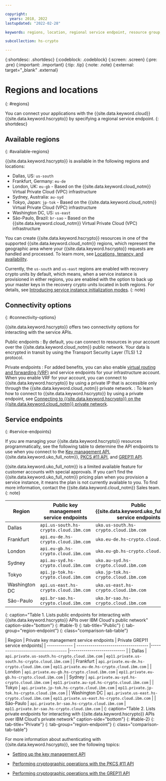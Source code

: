 ```yaml
---

copyright:
  years: 2018, 2022
lastupdated: "2022-02-28"

keywords: regions, location, regional service endpoint, resource group, api endpoints, public service endpoint, private service endpoint, available regions, network connection

subcollection: hs-crypto

---
```


{:shortdesc: .shortdesc}
{:codeblock: .codeblock}
{:screen: .screen}
{:pre: .pre}
{:important: .important}
{:tip: .tip}
{:note: .note}
{:external: target="_blank" .external}

# Regions and locations
{: #regions}

You can connect your applications with the {{site.data.keyword.cloud}} {{site.data.keyword.hscrypto}} by specifying a regional service endpoint.
{: shortdesc}

## Available regions
{: #available-regions}

{{site.data.keyword.hscrypto}} is available in the following regions and locations:

- Dallas, US: `us-south`
- Frankfurt, Germany: `eu-de`
- London, UK: `eu-gb` - Based on the {{site.data.keyword.cloud_notm}} Virtual Private Cloud (VPC) infrastructure
- Sydney, Australia: `au-syd`
- Tokyo, Japan: `jp-tok` - Based on the {{site.data.keyword.cloud_notm}} Virtual Private Cloud (VPC) infrastructure
- Washington DC, US: `us-east`
- S&atilde;o-Paulo, Brazil: `br-sao` - Based on the {{site.data.keyword.cloud_notm}} Virtual Private Cloud (VPC) infrastructure

You can create {{site.data.keyword.hscrypto}} resources in one of the supported {{site.data.keyword.cloud_notm}} regions, which represent the
geographic area where your {{site.data.keyword.hscrypto}} requests are handled and processed. To learn more, see
[Locations, tenancy, and availability](/docs/hs-crypto?topic=hs-crypto-ha-dr#availability).

Currently, the `us-south` and `us-east` regions are enabled with recovery crypto units by default, which means, when a service instance is provisioned in either regions, you are enabled with the option to back up your master keys in the recovery crypto units located in both regions. For details, see [Introducing service instance initialization modes](/docs/hs-crypto?topic=hs-crypto-initialize-instance-mode#instance-initialization-recovery-crypto-unit).
{: note}

## Connectivity options
{: #connectivity-options}

{{site.data.keyword.hscrypto}} offers two connectivity options for interacting with the service APIs.

Public endpoints
:   By default, you can connect to resources in your account over the {{site.data.keyword.cloud_notm}} public network. Your data is encrypted in transit by using the Transport Security Layer (TLS) 1.2 protocol.

Private endpoints
:   For added benefits, you can also enable [virtual routing and forwarding (VRF)](/docs/account?topic=account-vrf-service-endpoint) and service endpoints for your infrastructure account. When you enable VRF for your account, you can connect to {{site.data.keyword.hscrypto}} by using a private IP that is accessible only through the {{site.data.keyword.cloud_notm}} private network.
:   To learn how to connect to {{site.data.keyword.hscrypto}} by using a private endpoint, see [Connecting to {{site.data.keyword.hscrypto}} on the {{site.data.keyword.cloud_notm}} private network](/docs/hs-crypto?topic=hs-crypto-secure-connection).


## Service endpoints
{: #service-endpoints}

If you are managing your {{site.data.keyword.hscrypto}} resources programmatically, see the following table to determine the API endpoints to use when you connect to the [Key management API](/apidocs/hs-crypto), {{site.data.keyword.uko_full_notm}}, [PKCS #11 API](/docs/hs-crypto?topic=hs-crypto-pkcs11-api-ref), and  [GREP11 API](/docs/hs-crypto?topic=hs-crypto-grep11-api-ref).


{{site.data.keyword.uko_full_notm}} is a limited available feature for customer accounts with special approvals. If you can’t find the {{site.data.keyword.uko_full_notm}} pricing plan when you provision a service instance, it means the plan is not currently available to you. To find more information, contact the {{site.data.keyword.cloud_notm}} Sales team.
{: note}



| Region        | Public key management service endpoints | Public {{site.data.keyword.uko_full_notm}} service endpoints |Public GREP11 service endpoints |
| ------------- | ---------------------------- |---------------------------- |---------------------------- |
| Dallas        | `api.us-south.hs-crypto.cloud.ibm.com` | `uko.us-south.hs-crypto.cloud.ibm.com`| `ep11.us-south.hs-crypto.cloud.ibm.com` |
| Frankfurt     | `api.eu-de.hs-crypto.cloud.ibm.com`    | `uko.eu-de.hs-crypto.cloud.ibm.com`| `ep11.eu-de.hs-crypto.cloud.ibm.com`    |
| London        | `api.eu-gb.hs-crypto.cloud.ibm.com`  | `uko.eu-gb.hs-crypto.cloud.ibm.com`| `ep11.eu-gb.hs-crypto.cloud.ibm.com`  |
| Sydney        | `api.au-syd.hs-crypto.cloud.ibm.com`   | `uko.au-syd.hs-crypto.cloud.ibm.com`| `ep11.au-syd.hs-crypto.cloud.ibm.com`   |
| Tokyo         | `api.jp-tok.hs-crypto.cloud.ibm.com`   | `uko.jp-tok.hs-crypto.cloud.ibm.com`| `ep11.jp-tok.hs-crypto.cloud.ibm.com`  |
| Washington DC | `api.us-east.hs-crypto.cloud.ibm.com`  | `uko.us-east.hs-crypto.cloud.ibm.com`| `ep11.us-east.hs-crypto.cloud.ibm.com`  |
| S&atilde;o-Paulo | `api.br-sao.hs-crypto.cloud.ibm.com`   | `uko.br-sao.hs-crypto.cloud.ibm.com` |`ep11.br-sao.hs-crypto.cloud.ibm.com`   |
{: caption="Table 1. Lists public endpoints for interacting with {{site.data.keyword.hscrypto}} APIs over IBM Cloud's public network" caption-side="bottom"}
{: #table-1}
{: tab-title="Public"}
{: tab-group="region-endpoint"}
{: class="comparison-tab-table"}

| Region        | Private key management service endpoints       | Private GREP11 service endpoints|
| ------------- | ------------------------------------ |------------------------------------ |---------------------------- |
| Dallas        | `api.private.us-south.hs-crypto.cloud.ibm.com` | `ep11.private.us-south.hs-crypto.cloud.ibm.com` |
| Frankfurt     | `api.private.eu-de.hs-crypto.cloud.ibm.com`    |  `ep11.private.eu-de.hs-crypto.cloud.ibm.com`    |
| London        | `api.private.eu-gb.hs-crypto.cloud.ibm.com`  | `ep11.private.eu-gb.hs-crypto.cloud.ibm.com`  |
| Sydney        | `api.private.au-syd.hs-crypto.cloud.ibm.com`   | `ep11.private.au-syd.hs-crypto.cloud.ibm.com`   |
| Tokyo         | `api.private.jp-tok.hs-crypto.cloud.ibm.com`   | `ep11.private.jp-tok.hs-crypto.cloud.ibm.com`  |
| Washington DC | `api.private.us-east.hs-crypto.cloud.ibm.com`  | `ep11.private.us-east.hs-crypto.cloud.ibm.com`  |
| S&atilde;o-Paulo | `api.private.br-sao.hs-crypto.cloud.ibm.com`  | `ep11.private.br-sao.hs-crypto.cloud.ibm.com`   |
{: caption="Table 2. Lists private endpoints for interacting with {{site.data.keyword.hscrypto}} APIs over IBM Cloud's private network" caption-side="bottom"}
{: #table-2}
{: tab-title="Private"}
{: tab-group="region-endpoint"}
{: class="comparison-tab-table"}


For more information about authenticating with {{site.data.keyword.hscrypto}}, see the following topics:

* [Setting up the key management API](/docs/hs-crypto?topic=hs-crypto-set-up-kms-api)

* [Performing cryptographic operations with the PKCS #11 API](/docs/hs-crypto?topic=hs-crypto-set-up-pkcs-api)
* [Performing cryptographic operations with the GREP11 API](/docs/hs-crypto?topic=hs-crypto-set-up-grep11-api)
